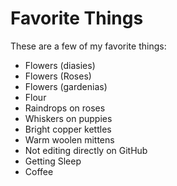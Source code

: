 # Favorite Things

These are a few of my favorite things:

- Flowers (diasies)
- Flowers  (Roses)
- Flowers (gardenias)
- Flour
- Raindrops on roses
- Whiskers on puppies
- Bright copper kettles
- Warm woolen mittens
- Not editing directly on GitHub
- Getting Sleep
- Coffee 
